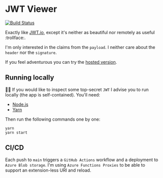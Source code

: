 # JWT Viewer

[![Build Status][github-actions-shield]][github-actions]

Exactly like [JWT.io][jwt-io], except it's neither as beautiful nor remotely as useful :trollface:.

I'm only interested in the claims from the `payload`. I neither care about the `header` nor the `signature`.

If you feel adventurous you can try the [hosted version][jwt-viewer].

## Running locally

:female_detective: If you would like to inspect some top-secret `JWT` I advise you to run locally (the app is self-contained). You'll need:

- [Node.js][node-js]
- [Yarn][yarn]

Then run the following commands one by one:

```shell
yarn
yarn start
```

## CI/CD

Each push to `main` triggers a `GitHub Actions` workflow and a deployment to `Azure Blob storage`. I'm using `Azure Functions Proxies` to be able to support an extension-less URI and reload.

[jwt-io]: https://jwt.io/
[jwt-viewer]: https://jwtviewer.azurewebsites.net/
[node-js]: https://nodejs.org/en/download/
[yarn]: https://yarnpkg.com/getting-started/install
[github-actions-shield]: https://github.com/gabrielweyer/jwt-viewer/actions/workflows/workflow.yml/badge.svg
[github-actions]: https://github.com/gabrielweyer/jwt-viewer/actions/workflows/workflow.yml
